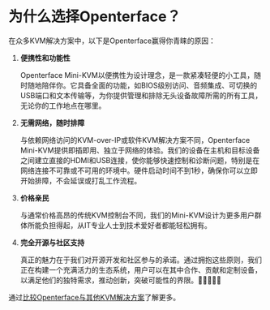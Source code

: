 # 为什么选择Openterface？

在众多KVM解决方案中，以下是Openterface赢得你青睐的原因：

1. **便携性和功能性**

    Openterface Mini-KVM以便携性为设计理念，是一款紧凑轻便的小工具，随时随地陪伴你。它具备全面的功能，如BIOS级别访问、音频集成、可切换的USB端口和文本传输等，为你提供管理和排除无头设备故障所需的所有工具，无论你的工作地点在哪里。

2. **无需网络，随时排障**

    与依赖网络访问的KVM-over-IP或软件KVM解决方案不同，Openterface Mini-KVM提供即插即用、独立于网络的体验。我们的设备在主机和目标设备之间建立直接的HDMI和USB连接，使你能够快速控制和诊断问题，特别是在网络连接不可靠或不可用的环境中。硬件启动时间不到1秒，确保你可以立即开始排障，不会延误或打乱工作流程。

3. **价格亲民**

    与通常价格高昂的传统KVM控制台不同，我们的Mini-KVM设计为更多用户群体所能负担得起，从IT专业人士到技术爱好者都能轻松拥有。

4. **完全开源与社区支持**

    真正的魅力在于我们对开源开发和社区参与的承诺。通过拥抱这些原则，我们正在构建一个充满活力的生态系统，用户可以在其中合作、贡献和定制设备，以满足他们的独特需求，推动创新，突破可能性的界限。👨‍💻🤝👩‍💻

通过[比较Openterface与其他KVM解决方案](/comparison)了解更多。